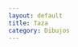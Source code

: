 ```yaml
---
layout: default
title: Taza
category: Dibujos
---
```


        
<img src="http://josemdev.com/mirkopf/dibujos/IMG00010.jpg" class="inline-left" title="" alt="" />
 
